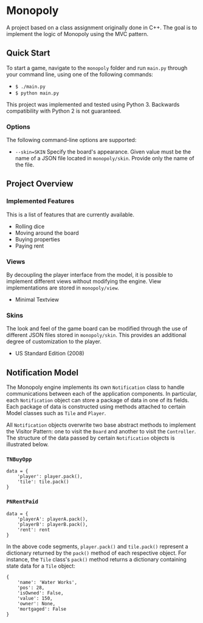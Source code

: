 # Monopoly
A project based on a class assignment originally done in C++. The goal is to implement the logic of Monopoly using the MVC pattern.

## Quick Start
To start a game, navigate to the `monopoly` folder and run `main.py` through your command line, using one of the following commands:
* `$ ./main.py`
* `$ python main.py`

This project was implemented and tested using Python 3. Backwards compatibility with Python 2 is not guaranteed.

### Options
The following command-line options are supported:
* `--skin=SKIN` Specify the board's appearance. Given value must be the name of a JSON file located in `monopoly/skin`. Provide only the name of the file.

## Project Overview
### Implemented Features
This is a list of features that are currently available.
* Rolling dice
* Moving around the board
* Buying properties
* Paying rent

### Views
By decoupling the player interface from the model, it is possible to implement different views without modifying the engine. View implementations are stored in `monopoly/view`.
* Minimal Textview

### Skins
The look and feel of the game board can be modified through the use of different JSON files stored in `monopoly/skin`. This provides an additional degree of customization to the player.
* US Standard Edition (2008)

## Notification Model
The Monopoly engine implements its own `Notification` class to handle communications between each of the application components. In particular, each `Notification` object can store a package of data in one of its fields. Each package of data is constructed using methods attached to certain Model classes such as `Tile` and `Player`.

All `Notification` objects overwrite two base abstract methods to implement the Visitor Pattern: one to visit the `Board` and another to visit the `Controller`. The structure of the data passed by certain `Notification` objects is illustrated below.

### `TNBuyOpp`
````
data = {
    'player': player.pack(),
    'tile': tile.pack()
}
````

### `PNRentPaid`
````
data = {
    'playerA': playerA.pack(),
    'playerB': playerB.pack(),
    'rent': rent
}
````

In the above code segments, `player.pack()` and `tile.pack()` represent a dictionary returned by the `pack()` method of each respective object. For instance, the `Tile` class's `pack()` method returns a dictionary containing state data for a `Tile` object:

````
{
    'name': 'Water Works',
    'pos': 28,
    'isOwned': False,
    'value': 150,
    'owner': None,
    'mortgaged': False
}
````
